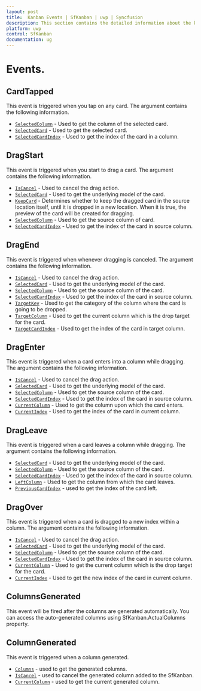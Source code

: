 ```yaml
---
layout: post
title:  Kanban Events | SfKanban | uwp | Syncfusion
description: This section contains the detailed information about the kanban dragging and column generated events.
platform: uwp
control: SfKanban
documentation: ug
---
```


# Events.

## CardTapped

This event is triggered when you tap on any card. The argument contains the following information.

* [`SelectedColumn`](https://help.syncfusion.com/cr/cref_files/uwp/Syncfusion.SfKanban.UWP~Syncfusion.UI.Xaml.Kanban.KanbanDragEventArgs~SelectedColumn.html)          - Used to get the column of the selected card.
* [`SelectedCard`](https://help.syncfusion.com/cr/cref_files/uwp/Syncfusion.SfKanban.UWP~Syncfusion.UI.Xaml.Kanban.KanbanDragEventArgs~SelectedCard.html) 			- Used to get the selected card.
* [`SelectedCardIndex`](https://help.syncfusion.com/cr/cref_files/uwp/Syncfusion.SfKanban.UWP~Syncfusion.UI.Xaml.Kanban.KanbanDragEventArgs~SelectedCardIndex.html) 			- Used to get the index of the card in a column.

## DragStart

This event is triggered when you start to drag a card. The argument contains the following information.

* [`IsCancel`](https://help.syncfusion.com/cr/cref_files/uwp/Syncfusion.SfKanban.UWP~Syncfusion.UI.Xaml.Kanban.KanbanDragStartEventArgs~IsCancel.html)			- Used to cancel the drag action.
* [`SelectedCard`](https://help.syncfusion.com/cr/cref_files/uwp/Syncfusion.SfKanban.UWP~Syncfusion.UI.Xaml.Kanban.KanbanDragEventArgs~SelectedCard.html)			- Used to get the underlying model of the card.
* [`KeepCard`](https://help.syncfusion.com/cr/cref_files/uwp/Syncfusion.SfKanban.UWP~Syncfusion.UI.Xaml.Kanban.KanbanDragStartEventArgs~KeepCard.html)		- Determines whether to keep the dragged card in the source location itself, until it is dropped in a new location. When it is true, the preview of the card will be created for dragging.
* [`SelectedColumn`](https://help.syncfusion.com/cr/cref_files/uwp/Syncfusion.SfKanban.UWP~Syncfusion.UI.Xaml.Kanban.KanbanDragEventArgs~SelectedColumn.html) 	- Used to get the source column of card.
* [`SelectedCardIndex`](https://help.syncfusion.com/cr/cref_files/uwp/Syncfusion.SfKanban.UWP~Syncfusion.UI.Xaml.Kanban.KanbanDragEventArgs~SelectedCardIndex.html)		- Used to get the index of the card in source column.   

## DragEnd  

This event is triggered when whenever dragging is canceled. The argument contains the following information.

* [`IsCancel`](https://help.syncfusion.com/cr/cref_files/uwp/Syncfusion.SfKanban.UWP~Syncfusion.UI.Xaml.Kanban.KanbanDragEndEventArgs~IsCancel.html)			- Used to cancel the drag action.
* [`SelectedCard`](https://help.syncfusion.com/cr/cref_files/uwp/Syncfusion.SfKanban.UWP~Syncfusion.UI.Xaml.Kanban.KanbanDragEventArgs~SelectedCard.html)			- Used to get the underlying model of the card.
* [`SelectedColumn`](https://help.syncfusion.com/cr/cref_files/uwp/Syncfusion.SfKanban.UWP~Syncfusion.UI.Xaml.Kanban.KanbanDragEventArgs~SelectedColumn.html) 	- Used to get the source column of the card.
* [`SelectedCardIndex`](https://help.syncfusion.com/cr/cref_files/uwp/Syncfusion.SfKanban.UWP~Syncfusion.UI.Xaml.Kanban.KanbanDragEventArgs~SelectedCardIndex.html)		- Used to get the index of the card in source column.
* [`TargetKey`](https://help.syncfusion.com/cr/cref_files/uwp/Syncfusion.SfKanban.UWP~Syncfusion.UI.Xaml.Kanban.KanbanDragEndEventArgs~TargetKey.html) 	- Used to get the category of the column where the card is going to be dropped.
* [`TargetColumn`](https://help.syncfusion.com/cr/cref_files/uwp/Syncfusion.SfKanban.UWP~Syncfusion.UI.Xaml.Kanban.KanbanDragEndEventArgs~TargetColumn.html)	- Used to get the current column which is the drop target for the card.
* [`TargetCardIndex`](https://help.syncfusion.com/cr/cref_files/uwp/Syncfusion.SfKanban.UWP~Syncfusion.UI.Xaml.Kanban.KanbanDragEndEventArgs~TargetCardIndex.html)		- Used to get the index of the card in target column.

## DragEnter 

This event is triggered when a card enters into a column while dragging. The argument contains the following information.

* [`IsCancel`](https://help.syncfusion.com/cr/cref_files/uwp/Syncfusion.SfKanban.UWP~Syncfusion.UI.Xaml.Kanban.KanbanDragEnterEventArgs~IsCancel.html)				- Used to cancel the drag action.
* [`SelectedCard`](https://help.syncfusion.com/cr/cref_files/uwp/Syncfusion.SfKanban.UWP~Syncfusion.UI.Xaml.Kanban.KanbanDragEventArgs~SelectedCard.html)				- Used to get the underlying model of the card.
* [`SelectedColumn`](https://help.syncfusion.com/cr/cref_files/uwp/Syncfusion.SfKanban.UWP~Syncfusion.UI.Xaml.Kanban.KanbanDragEventArgs~SelectedColumn.html) 		- Used to get the source column of the card.
* [`SelectedCardIndex`](https://help.syncfusion.com/cr/cref_files/uwp/Syncfusion.SfKanban.UWP~Syncfusion.UI.Xaml.Kanban.KanbanDragEventArgs~SelectedCardIndex.html)			- Used to get the index of the card in source column.
* [`CurrentColumn`](https://help.syncfusion.com/cr/cref_files/uwp/Syncfusion.SfKanban.UWP~Syncfusion.UI.Xaml.Kanban.KanbanDragEnterEventArgs~CurrentColumn.html)		- Used to get the column upon which the card enters.
* [`CurrentIndex`](https://help.syncfusion.com/cr/cref_files/uwp/Syncfusion.SfKanban.UWP~Syncfusion.UI.Xaml.Kanban.KanbanDragEnterEventArgs~CurrentIndex.html)			- Used to get the index of the card in current column.

## DragLeave 

This event is triggered when a card leaves a column while dragging. The argument contains the following information.

* [`SelectedCard`](https://help.syncfusion.com/cr/cref_files/uwp/Syncfusion.SfKanban.UWP~Syncfusion.UI.Xaml.Kanban.KanbanDragEventArgs~SelectedCard.html)                - Used to get the underlying model of the card.
* [`SelectedColumn`](https://help.syncfusion.com/cr/cref_files/uwp/Syncfusion.SfKanban.UWP~Syncfusion.UI.Xaml.Kanban.KanbanDragEventArgs~SelectedColumn.html)        - Used to get the source column of the card.
* [`SelectedCardIndex`](https://help.syncfusion.com/cr/cref_files/uwp/Syncfusion.SfKanban.UWP~Syncfusion.UI.Xaml.Kanban.KanbanDragEventArgs~SelectedCardIndex.html)         - Used to get the index of the card in source column.
* [`LeftColumn`](https://help.syncfusion.com/cr/cref_files/uwp/Syncfusion.SfKanban.UWP~Syncfusion.UI.Xaml.Kanban.KanbanDragLeaveEventArgs~LeftColumn.html)		- Used to get the column from which the card leaves.
* [`PreviousCardIndex`](https://help.syncfusion.com/cr/cref_files/uwp/Syncfusion.SfKanban.UWP~Syncfusion.UI.Xaml.Kanban.KanbanDragLeaveEventArgs~PreviousCardIndex.html)   -   used to get the index of the card left.

## DragOver

This event is triggered when a card is dragged to a new index within a column. The argument contains the following information.

* [`IsCancel`](https://help.syncfusion.com/cr/cref_files/uwp/Syncfusion.SfKanban.UWP~Syncfusion.UI.Xaml.Kanban.KanbanDragOverEventArgs~IsCancel.html)			- Used to cancel the drag action.
* [`SelectedCard`](https://help.syncfusion.com/cr/cref_files/uwp/Syncfusion.SfKanban.UWP~Syncfusion.UI.Xaml.Kanban.KanbanDragEventArgs~SelectedCard.html)			- Used to get the underlying model of the card.
* [`SelectedColumn`](https://help.syncfusion.com/cr/cref_files/uwp/Syncfusion.SfKanban.UWP~Syncfusion.UI.Xaml.Kanban.KanbanDragEventArgs~SelectedColumn.html) 	- Used to get the source column of the card.
* [`SelectedCardIndex`](https://help.syncfusion.com/cr/cref_files/uwp/Syncfusion.SfKanban.UWP~Syncfusion.UI.Xaml.Kanban.KanbanDragEventArgs~SelectedCardIndex.html)		- Used to get the index of the card in source column.
* [`CurrentColumn`](https://help.syncfusion.com/cr/cref_files/uwp/Syncfusion.SfKanban.UWP~Syncfusion.UI.Xaml.Kanban.KanbanDragOverEventArgs~CurrentColumn.html)	- Used to get the current column which is the drop target for the card.
* [`CurrentIndex`](https://help.syncfusion.com/cr/cref_files/uwp/Syncfusion.SfKanban.UWP~Syncfusion.UI.Xaml.Kanban.KanbanDragOverEventArgs~CurrentIndex.html)		- Used to get the new index of the card in current column.

## ColumnsGenerated 

This event will be fired after the columns are generated automatically. You can access the auto-generated columns using SfKanban.ActualColumns property.


## ColumnGenerated

This event is triggered when a column generated.

* [`Columns`](https://help.syncfusion.com/cr/cref_files/uwp/Syncfusion.SfKanban.UWP~Syncfusion.UI.Xaml.Kanban.KanbanColumnsGeneratedEventArgs~Columns.html)  -  used to get the generated columns.
* [`IsCancel`](https://help.syncfusion.com/cr/cref_files/uwp/Syncfusion.SfKanban.UWP~Syncfusion.UI.Xaml.Kanban.KanbanColumnGeneratedEventArgs~IsCancel.html)   -  used to cancel the generated column added to the SfKanban.
* [`CurrentColumn`](https://help.syncfusion.com/cr/cref_files/uwp/Syncfusion.SfKanban.UWP~Syncfusion.UI.Xaml.Kanban.KanbanColumnGeneratedEventArgs~CurrentColumn.html)   -   used to get the current generated column.